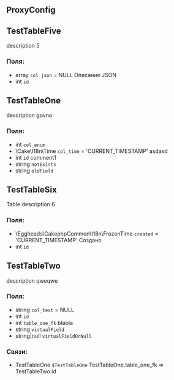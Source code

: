 ## ProxyConfig

## TestTableFive
description 5
### Поля:
* array `col_json` = NULL Описание JSON
* int `id`

## TestTableOne
description govno
### Поля:
* int `col_enum`
* \Cake\I18n\Time `col_time` = 'CURRENT_TIMESTAMP' asdasd
* int `id` comment1
* string `notExists`
* string `oldField`

## TestTableSix
Table description 6
### Поля:
* \Eggheads\CakephpCommon\I18n\FrozenTime `created` = 'CURRENT_TIMESTAMP' Создано
* int `id`

## TestTableTwo
description qweqwe
### Поля:
* string `col_text` = NULL
* int `id`
* int `table_one_fk` blabla
* string `virtualField`
* string|null `virtualFieldOrNull`
### Связи:
* TestTableOne `$TestTableOne` TestTableOne.table_one_fk => TestTableTwo.id

